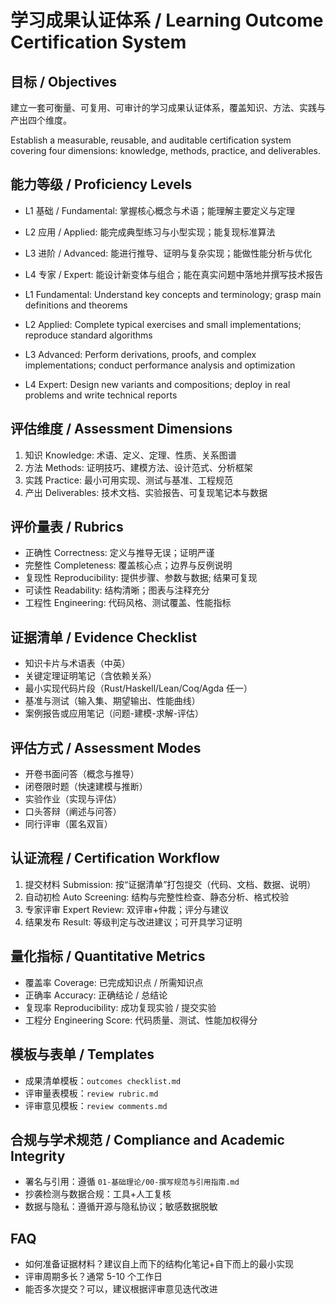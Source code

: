 # 学习成果认证体系 / Learning Outcome Certification System

## 目标 / Objectives

建立一套可衡量、可复用、可审计的学习成果认证体系，覆盖知识、方法、实践与产出四个维度。

Establish a measurable, reusable, and auditable certification system covering four dimensions: knowledge, methods, practice, and deliverables.

## 能力等级 / Proficiency Levels

- L1 基础 / Fundamental: 掌握核心概念与术语；能理解主要定义与定理
- L2 应用 / Applied: 能完成典型练习与小型实现；能复现标准算法
- L3 进阶 / Advanced: 能进行推导、证明与复杂实现；能做性能分析与优化
- L4 专家 / Expert: 能设计新变体与组合；能在真实问题中落地并撰写技术报告

- L1 Fundamental: Understand key concepts and terminology; grasp main definitions and theorems
- L2 Applied: Complete typical exercises and small implementations; reproduce standard algorithms
- L3 Advanced: Perform derivations, proofs, and complex implementations; conduct performance analysis and optimization
- L4 Expert: Design new variants and compositions; deploy in real problems and write technical reports

## 评估维度 / Assessment Dimensions

1. 知识 Knowledge: 术语、定义、定理、性质、关系图谱
2. 方法 Methods: 证明技巧、建模方法、设计范式、分析框架
3. 实践 Practice: 最小可用实现、测试与基准、工程规范
4. 产出 Deliverables: 技术文档、实验报告、可复现笔记本与数据

## 评价量表 / Rubrics

- 正确性 Correctness: 定义与推导无误；证明严谨
- 完整性 Completeness: 覆盖核心点；边界与反例说明
- 复现性 Reproducibility: 提供步骤、参数与数据; 结果可复现
- 可读性 Readability: 结构清晰；图表与注释充分
- 工程性 Engineering: 代码风格、测试覆盖、性能指标

## 证据清单 / Evidence Checklist

- 知识卡片与术语表（中英）
- 关键定理证明笔记（含依赖关系）
- 最小实现代码片段（Rust/Haskell/Lean/Coq/Agda 任一）
- 基准与测试（输入集、期望输出、性能曲线）
- 案例报告或应用笔记（问题-建模-求解-评估）

## 评估方式 / Assessment Modes

- 开卷书面问答（概念与推导）
- 闭卷限时题（快速建模与推断）
- 实验作业（实现与评估）
- 口头答辩（阐述与问答）
- 同行评审（匿名双盲）

## 认证流程 / Certification Workflow

1. 提交材料 Submission: 按“证据清单”打包提交（代码、文档、数据、说明）
2. 自动初检 Auto Screening: 结构与完整性检查、静态分析、格式校验
3. 专家评审 Expert Review: 双评审+仲裁；评分与建议
4. 结果发布 Result: 等级判定与改进建议；可开具学习证明

## 量化指标 / Quantitative Metrics

- 覆盖率 Coverage: 已完成知识点 / 所需知识点
- 正确率 Accuracy: 正确结论 / 总结论
- 复现率 Reproducibility: 成功复现实验 / 提交实验
- 工程分 Engineering Score: 代码质量、测试、性能加权得分

## 模板与表单 / Templates

- 成果清单模板：`outcomes checklist.md`
- 评审量表模板：`review rubric.md`
- 评审意见模板：`review comments.md`

## 合规与学术规范 / Compliance and Academic Integrity

- 署名与引用：遵循 `01-基础理论/00-撰写规范与引用指南.md`
- 抄袭检测与数据合规：工具+人工复核
- 数据与隐私：遵循开源与隐私协议；敏感数据脱敏

## FAQ

- 如何准备证据材料？建议自上而下的结构化笔记+自下而上的最小实现
- 评审周期多长？通常 5-10 个工作日
- 能否多次提交？可以，建议根据评审意见迭代改进
